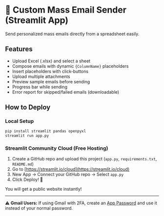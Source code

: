 # 📧 Custom Mass Email Sender (Streamlit App)

Send personalized mass emails directly from a spreadsheet easily.

## Features
- Upload Excel (.xlsx) and select a sheet
- Compose emails with dynamic `{ColumnName}` placeholders
- Insert placeholders with click-buttons
- Upload multiple attachments
- Preview sample emails before sending
- Progress bar while sending
- Error report for skipped/failed emails (downloadable)

## How to Deploy

### Local Setup
```bash
pip install streamlit pandas openpyxl
streamlit run app.py
```

### Streamlit Community Cloud (Free Hosting)
1. Create a GitHub repo and upload this project (`app.py`, `requirements.txt`, `README.md`)
2. Go to [https://streamlit.io/cloud](https://streamlit.io/cloud)
3. New App → Connect your GitHub repo → Select `app.py`
4. Click Deploy! 🚀

You will get a public website instantly!

---

⚠️ **Gmail Users:** If using Gmail with 2FA, create an [App Password](https://support.google.com/accounts/answer/185833) and use it instead of your normal password.